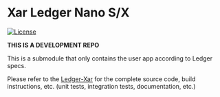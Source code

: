 # Xar Ledger Nano S/X
[![License](https://img.shields.io/badge/License-Apache%202.0-blue.svg)](https://opensource.org/licenses/Apache-2.0)

**THIS IS A DEVELOPMENT REPO**

This is a submodule that only contains the user app according to Ledger specs.

Please refer to the [Ledger-Xar](https://github.com/xar-network/ledger-xar) for the complete source code, build instructions, etc. (unit tests, integration tests, documentation, etc.)
